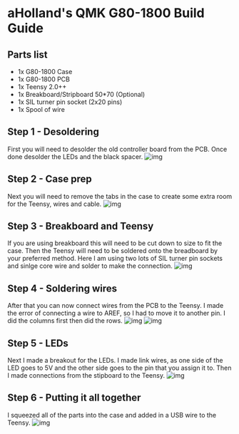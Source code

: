 # aHolland's QMK G80-1800 Build Guide

## Parts list
* 1x 	  G80-1800 Case
* 1x 	  G80-1800 PCB
* 1x 	  Teensy 2.0++
* 1x    Breakboard/Stripboard 50*70 (Optional)
* 1x    SIL turner pin socket (2x20 pins)
* 1x    Spool of wire

## Step 1 - Desoldering

First you will need to desolder the old controller board from the PCB. Once done desolder the LEDs and the black spacer. 
![img](https://i.imgur.com/ySP3WIQ.jpg)

## Step 2 - Case prep

Next you will need to remove the tabs in the case to create some extra room for the Teensy, wires and cable. 
![img](https://i.imgur.com/H1tK3fc.jpg)

## Step 3 - Breakboard and Teensy

If you are using breakboard this will need to be cut down to size to fit the case. Then the Teensy will need to be soldered onto the breadboard by your preferred method. Here I am using two lots of SIL turner pin sockets and sinlge core wire and solder to make the connection. 
![img](https://i.imgur.com/Oh1sr4Z.jpg)

## Step 4 - Soldering wires

After that you can now connect wires from the PCB to the Teensy. I made the error of connecting a wire to AREF, so I had to move it to another pin. I did the columns first then did the rows. 
![img](https://i.imgur.com/XjfwfGh.jpg)
![img](https://i.imgur.com/JxB6cti.jpg)

## Step 5 - LEDs
Next I made a breakout for the LEDs. I made link wires, as one side of the LED goes to 5V and the other side goes to the pin that you assign it to. Then I made connections from the stipboard to the Teensy. 
![img](https://i.imgur.com/64fWzQx.jpg)

## Step 6 - Putting it all together
I squeezed all of the parts into the case and added in a USB wire to the Teensy. 
![img](https://i.imgur.com/s9Uk1On.jpg)

